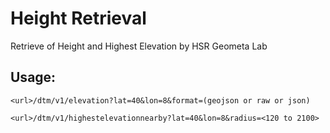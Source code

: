 # Height Retrieval
Retrieve of Height and Highest Elevation by HSR Geometa Lab

## Usage:
```
<url>/dtm/v1/elevation?lat=40&lon=8&format=(geojson or raw or json)
```
```
<url>/dtm/v1/highestelevationnearby?lat=40&lon=8&radius=<120 to 2100>
```
